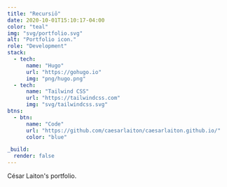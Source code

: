 ```yaml
---
title: "Recursiō"
date: 2020-10-01T15:10:17-04:00
color: "teal"
img: "svg/portfolio.svg"
alt: "Portfolio icon."
role: "Development"
stack:
  - tech:
      name: "Hugo"
      url: "https://gohugo.io"
      img: "png/hugo.png"
  - tech:
      name: "Tailwind CSS"
      url: "https://tailwindcss.com"
      img: "svg/tailwindcss.svg"
btns:
  - btn:
      name: "Code"
      url: "https://github.com/caesarlaiton/caesarlaiton.github.io/"
      color: "blue"

_build:
  render: false
---
```

César Laiton's portfolio.
